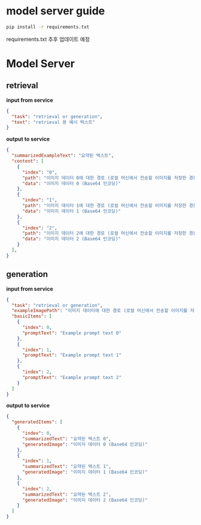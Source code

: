 # model server guide
```　bash
pip install -r requirements.txt
```

requirements.txt 추후 업데이트 예정

# Model Server

## retrieval
**input from service**
```json
{
  "task": "retrieval or generation",
  "text": "retrieval 용 예시 텍스트"
}

```

**output to service**
```json
{
  "summarizedExampleText": "요약된 텍스트",
  "content": [
    {
      "index": "0",
      "path": "이미지 데이터 0에 대한 경로 (로컬 머신에서 전송할 이미지를 저장한 경로)",
      "data": "이미지 데이터 0 (Base64 인코딩)"
    },
    {
      "index": "1",
      "path": "이미지 데이터 1에 대한 경로 (로컬 머신에서 전송할 이미지를 저장한 경로)",
      "data": "이미지 데이터 1 (Base64 인코딩)"
    },
    {
      "index": "2",
      "path": "이미지 데이터 2에 대한 경로 (로컬 머신에서 전송할 이미지를 저장한 경로)",
      "data": "이미지 데이터 2 (Base64 인코딩)"
    }
  ],
}
```

## generation

**input from service**
```json
{
  "task": "retrieval or generation",
  "exampleImagePath": "이미지 데이터에 대한 경로 (로컬 머신에서 전송할 이미지를 저장한 경로)",
  "basicItems": [
    {
      "index": 0,
      "promptText": "Example prompt text 0"
    },
    {
      "index": 1,
      "promptText": "Example prompt text 1"
    },
    {
      "index": 2,
      "promptText": "Example prompt text 2"
    }
  ]
}
```

**output to service**
```json
{
  "generatedItems": [
    {
      "index": 0,
      "summarizedText": "요약된 텍스트 0",
      "generatedImage": "이미지 데이터 0 (Base64 인코딩)"
    },
    {
      "index": 1,
      "summarizedText": "요약된 텍스트 1",
      "generatedImage": "이미지 데이터 1 (Base64 인코딩)"
    },
    {
      "index": 2,
      "summarizedText": "요약된 텍스트 2",
      "generatedImage": "이미지 데이터 2 (Base64 인코딩)"
    }
  ]
}
```
